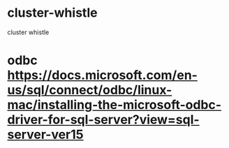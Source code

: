 # cluster-whistle
cluster whistle 
# odbc https://docs.microsoft.com/en-us/sql/connect/odbc/linux-mac/installing-the-microsoft-odbc-driver-for-sql-server?view=sql-server-ver15